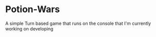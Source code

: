 # Potion-Wars
A simple Turn based game that runs on the console that I'm currently working on developing
